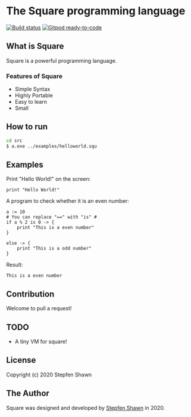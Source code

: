 # The Square programming language

[![Build status](https://github.com/square-lang/Square/workflows/build/badge.svg)](https://github.com/square-lang/Square/actions)
[![Gitpod ready-to-code](https://img.shields.io/badge/Gitpod-ready--to--code-blue?logo=gitpod)](https://gitpod.io/#https://github.com/square-lang/Square)

## What is Square

Square is a powerful programming language.

### Features of Square

* Simple Syntax
* Highly Portable
* Easy to learn
* Small

## How to run

```bash
cd src
$ a.exe ../examples/helloworld.squ
```

## Examples

Print "Hello World!" on the screen:

```square
print "Hello World!"
```

A program to check whether it is an even number:

```square
a := 10
# You can replace "==" with "is" #
if a % 2 is 0 -> {
    print "This is a even number"
}

else -> {
    print "This is a odd number"
}

```

Result:

```plaintext
This is a even number
```

## Contribution

Welcome to pull a request!

## TODO

* A tiny VM for square!

## License

Copyright (c) 2020 Stepfen Shawn

## The Author

Square was designed and developed by [Stepfen Shawn](https://github.com/StepfenShawn) in 2020.
